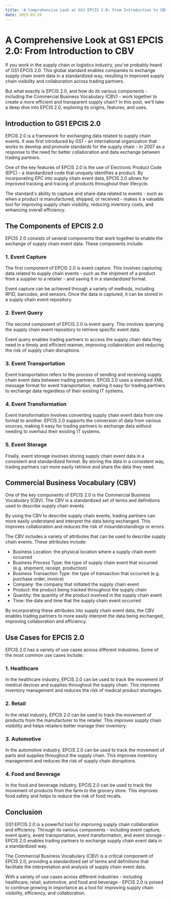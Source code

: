 ```yaml
---
title: 'A Comprehensive Look at GS1 EPCIS 2.0: From Introduction to CBV '
date: 2023-03-26
---
```


# A Comprehensive Look at GS1 EPCIS 2.0: From Introduction to CBV

If you work in the supply chain or logistics industry, you've probably heard of GS1 EPCIS 2.0. This global standard enables companies to exchange supply chain event data in a standardized way, resulting in improved supply chain visibility and collaboration across trading partners.

But what exactly is EPCIS 2.0, and how do its various components - including the Commercial Business Vocabulary (CBV) - work together to create a more efficient and transparent supply chain? In this post, we'll take a deep dive into EPCIS 2.0, exploring its origins, features, and uses.

## Introduction to GS1 EPCIS 2.0

EPCIS 2.0 is a framework for exchanging data related to supply chain events. It was first introduced by GS1 - an international organization that works to develop and promote standards for the supply chain - in 2007 as a response to the need for better collaboration and data exchange between trading partners.

One of the key features of EPCIS 2.0 is the use of Electronic Product Code (EPC) - a standardized code that uniquely identifies a product. By incorporating EPC into supply chain event data, EPCIS 2.0 allows for improved tracking and tracing of products throughout their lifecycle.

The standard's ability to capture and share data related to events - such as when a product is manufactured, shipped, or received - makes it a valuable tool for improving supply chain visibility, reducing inventory costs, and enhancing overall efficiency.

## The Components of EPCIS 2.0

EPCIS 2.0 consists of several components that work together to enable the exchange of supply chain event data. These components include:

### 1. Event Capture

The first component of EPCIS 2.0 is event capture. This involves capturing data related to supply chain events - such as the shipment of a product from a supplier to a retailer - and saving it in a standardized format.

Event capture can be achieved through a variety of methods, including RFID, barcodes, and sensors. Once the data is captured, it can be stored in a supply chain event repository.

### 2. Event Query

The second component of EPCIS 2.0 is event query. This involves querying the supply chain event repository to retrieve specific event data.

Event query enables trading partners to access the supply chain data they need in a timely and efficient manner, improving collaboration and reducing the risk of supply chain disruptions.

### 3. Event Transportation

Event transportation refers to the process of sending and receiving supply chain event data between trading partners. EPCIS 2.0 uses a standard XML message format for event transportation, making it easy for trading partners to exchange data regardless of their existing IT systems.

### 4. Event Transformation

Event transformation involves converting supply chain event data from one format to another. EPCIS 2.0 supports the conversion of data from various sources, making it easy for trading partners to exchange data without needing to overhaul their existing IT systems.

### 5. Event Storage

Finally, event storage involves storing supply chain event data in a consistent and standardized format. By storing the data in a consistent way, trading partners can more easily retrieve and share the data they need.

## Commercial Business Vocabulary (CBV)

One of the key components of EPCIS 2.0 is the Commercial Business Vocabulary (CBV). The CBV is a standardized set of terms and definitions used to describe supply chain events.

By using the CBV to describe supply chain events, trading partners can more easily understand and interpret the data being exchanged. This improves collaboration and reduces the risk of misunderstandings or errors.

The CBV includes a variety of attributes that can be used to describe supply chain events. These attributes include:

- Business Location: the physical location where a supply chain event occurred
- Business Process Type: the type of supply chain event that occurred (e.g. shipment, receipt, production)
- Business Transaction Type: the type of transaction that occurred (e.g. purchase order, invoice)
- Company: the company that initiated the supply chain event
- Product: the product being tracked throughout the supply chain
- Quantity: the quantity of the product involved in the supply chain event
- Time: the date and time that the supply chain event occurred

By incorporating these attributes into supply chain event data, the CBV enables trading partners to more easily interpret the data being exchanged, improving collaboration and efficiency.

## Use Cases for EPCIS 2.0

EPCIS 2.0 has a variety of use cases across different industries. Some of the most common use cases include:

### 1. Healthcare

In the healthcare industry, EPCIS 2.0 can be used to track the movement of medical devices and supplies throughout the supply chain. This improves inventory management and reduces the risk of medical product shortages.

### 2. Retail

In the retail industry, EPCIS 2.0 can be used to track the movement of products from the manufacturer to the retailer. This improves supply chain visibility and helps retailers better manage their inventory.

### 3. Automotive

In the automotive industry, EPCIS 2.0 can be used to track the movement of parts and supplies throughout the supply chain. This improves inventory management and reduces the risk of supply chain disruptions.

### 4. Food and Beverage

In the food and beverage industry, EPCIS 2.0 can be used to track the movement of products from the farm to the grocery store. This improves food safety and helps to reduce the risk of food recalls.

## Conclusion

GS1 EPCIS 2.0 is a powerful tool for improving supply chain collaboration and efficiency. Through its various components - including event capture, event query, event transportation, event transformation, and event storage - EPCIS 2.0 enables trading partners to exchange supply chain event data in a standardized way.

The Commercial Business Vocabulary (CBV) is a critical component of EPCIS 2.0, providing a standardized set of terms and definitions that facilitate the interpretation and analysis of supply chain event data.

With a variety of use cases across different industries - including healthcare, retail, automotive, and food and beverage - EPCIS 2.0 is poised to continue growing in importance as a tool for improving supply chain visibility, efficiency, and collaboration.
